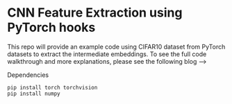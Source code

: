 # CNN Feature Extraction using PyTorch hooks

This repo will provide an example code using CIFAR10 dataset from PyTorch datasets to extract the intermediate embeddings. To see the full code walkthrough and more explanations, please see the following blog -->

Dependencies
```
pip install torch torchvision
pip install numpy
```
